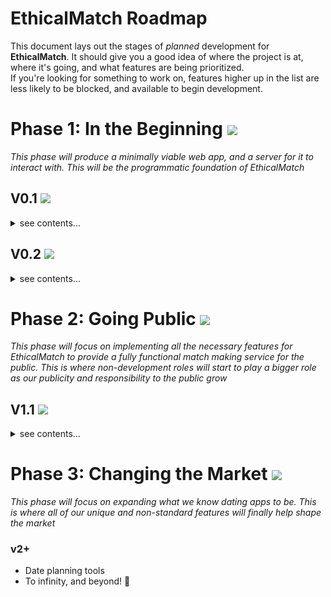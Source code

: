 # EthicalMatch Roadmap
This document lays out the stages of *planned* development for **EthicalMatch**. It should give you a good idea of where the project is at, where it's going, and what features are being prioritized.  
If you're looking for something to work on, features higher up in the list are less likely to be blocked, and available to begin development.

# Phase 1: In the Beginning ![](https://progress-bar.xyz/0)
*This phase will produce a minimally viable web app, and a server for it to interact with. This will be the programmatic foundation of EthicalMatch*
## V0.1 ![](https://progress-bar.xyz/0)
<details>
<summary>see contents…</summary>

### Front-End
- Downloadable PWA [#13](https://github.com/Ethical-Commons-Project/EthicalMatch/issues/13)
- UI that allows for basic CRUD operations with user accounts
### Back-End
- Minimal REST API for managing user accounts [#22](https://github.com/Ethical-Commons-Project/EthicalMatch/issues/22)
- Host a temporary server for developers to interact with
</details>

## V0.2 ![](https://progress-bar.xyz/0)
<details>
<summary>see contents…</summary>

### Front-End
- Login/Signup view

### Back-End
- User authentication
- Setup CI/CD pipeline for server updates
- Host a public server for *users* to interact with
</details>

# Phase 2: Going Public ![](https://progress-bar.xyz/0)
*This phase will focus on implementing all the necessary features for EthicalMatch to provide a fully functional match making service for the public. This is where non-development roles will start to play a bigger role as our publicity and responsibility to the public grow*
## V1.1 ![](https://progress-bar.xyz/0)
<details>
<summary>see contents…</summary>


### Marketing
- Develop a landing site for users interesting in *using* the app, but not contributing
### Front-End
- Implement native iOS/Android app features via Capacitor.js

</details>

# Phase 3: Changing the Market ![](https://progress-bar.xyz/0)
*This phase will focus on expanding what we know dating apps to be. This is where all of our unique and non-standard features will finally help shape the market*
### v2+
- Date planning tools
- To infinity, and beyond! 🚀
